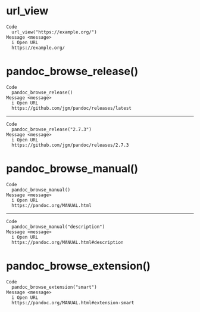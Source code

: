 # url_view

    Code
      url_view("https://example.org/")
    Message <message>
      i Open URL
      https://example.org/

# pandoc_browse_release()

    Code
      pandoc_browse_release()
    Message <message>
      i Open URL
      https://github.com/jgm/pandoc/releases/latest

---

    Code
      pandoc_browse_release("2.7.3")
    Message <message>
      i Open URL
      https://github.com/jgm/pandoc/releases/2.7.3

# pandoc_browse_manual()

    Code
      pandoc_browse_manual()
    Message <message>
      i Open URL
      https://pandoc.org/MANUAL.html

---

    Code
      pandoc_browse_manual("description")
    Message <message>
      i Open URL
      https://pandoc.org/MANUAL.html#description

# pandoc_browse_extension()

    Code
      pandoc_browse_extension("smart")
    Message <message>
      i Open URL
      https://pandoc.org/MANUAL.html#extension-smart

